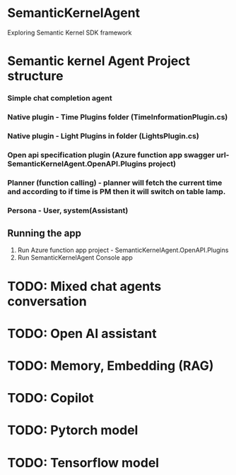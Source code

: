 # SemanticKernelAgent
Exploring Semantic Kernel SDK framework


# Semantic kernel Agent Project structure
### Simple chat completion agent
### Native plugin - Time Plugins folder (TimeInformationPlugin.cs)
### Native plugin - Light Plugins in folder (LightsPlugin.cs)
### Open api specification plugin  (Azure function app swagger url- SemanticKernelAgent.OpenAPI.Plugins project)
### Planner (function calling) - planner will fetch the current time and according to if time is PM then it will switch on table lamp.
### Persona - User, system(Assistant)

## Running the app
1. Run Azure function app project - SemanticKernelAgent.OpenAPI.Plugins
2. Run SemanticKernelAgent Console app



# TODO: Mixed chat agents conversation
# TODO: Open AI assistant
# TODO: Memory, Embedding (RAG)
# TODO: Copilot
# TODO: Pytorch model
# TODO: Tensorflow model


